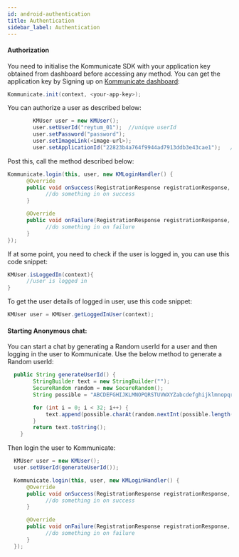 ```yaml
---
id: android-authentication
title: Authentication
sidebar_label: Authentication
---
```


#### Authorization

You need to initialise the Kommunicate SDK with your application key obtained from dashboard before accessing any method.
You can get the application key by Signing up on [Kommunicate dashboard](https://dashboard.kommunicate.io):

```java
Kommunicate.init(context, <your-app-key>);
```
You can authorize a user as described below:
```java
        KMUser user = new KMUser();
        user.setUserId("reytum_01");  //unique userId
        user.setPassword("password");
        user.setImageLink(<image-url>);
        user.setApplicationId("22823b4a764f9944ad7913ddb3e43cae1");   //your application key
```
Post this, call the method described below:
```java
Kommunicate.login(this, user, new KMLoginHandler() {
      @Override
      public void onSuccess(RegistrationResponse registrationResponse, Context context) {
            //do something in on success
      }

      @Override
      public void onFailure(RegistrationResponse registrationResponse, Exception exception) {
            //do something in on failure
      }
});
```
If at some point, you need to check if the user is logged in, you can use this code snippet:
```java
KMUser.isLoggedIn(context){
      //user is logged in  
}
```
To get the user details of logged in user, use this code snippet:
```java
KMUser user = KMUser.getLoggedInUser(context);
```

#### Starting Anonymous chat:
You can start a chat by generating a Random userId for a user and then logging in the user to Kommunicate. Use the below method to generate a Random userId:
```java
  public String generateUserId() {
        StringBuilder text = new StringBuilder("");
        SecureRandom random = new SecureRandom();
        String possible = "ABCDEFGHIJKLMNOPQRSTUVWXYZabcdefghijklmnopqrstuvwxyz0123456789";

        for (int i = 0; i < 32; i++) {
            text.append(possible.charAt(random.nextInt(possible.length())));
        }
        return text.toString();
    }
```
Then login the user to Kommunicate:
```java
  KMUser user = new KMUser();
  user.setUserId(generateUserId());

  Kommunicate.login(this, user, new KMLoginHandler() {
      @Override
      public void onSuccess(RegistrationResponse registrationResponse, Context context) {
            //do something in on success
      }

      @Override
      public void onFailure(RegistrationResponse registrationResponse, Exception exception) {
            //do something in on failure
      }
  });
```
